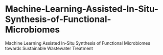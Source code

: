 # Machine-Learning-Assisted-In-Situ-Synthesis-of-Functional-Microbiomes
Machine Learning Assisted In-Situ Synthesis of Functional Microbiomes towards Sustainable Wastewater Treatment
